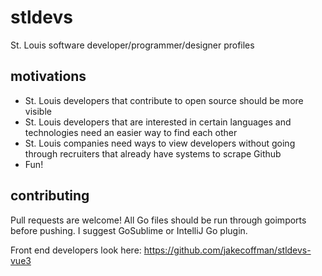 # stldevs
St. Louis software developer/programmer/designer profiles

## motivations

- St. Louis developers that contribute to open source should be more visible
- St. Louis developers that are interested in certain
 languages and technologies need an easier way to find each other
- St. Louis companies need ways to view developers
 without going through recruiters that already have systems to scrape Github
- Fun!

## contributing

Pull requests are welcome! All Go files should be run through goimports
before pushing. I suggest GoSublime or IntelliJ Go plugin.

Front end developers look here: https://github.com/jakecoffman/stldevs-vue3
